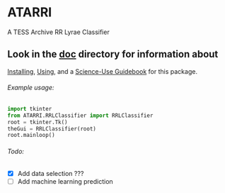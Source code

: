 # ATARRI
A TESS Archive RR Lyrae Classifier

## Look in the [doc](tree/main/doc/) directory for information about
   [Installing](blob/main/doc/Installation.pdf),
   [Using](blob/main/doc/UserManual.pdf), and a
   [Science-Use Guidebook](blob/main/doc/Guidebook.pdf)
   for this package.


###### Example usage:
```python
import tkinter
from ATARRI.RRLClassifier import RRLClassifier
root = tkinter.Tk()
theGui = RRLClassifier(root)
root.mainloop()
```

###### Todo:
- [x] Add data selection ???
- [ ] Add machine learning prediction
